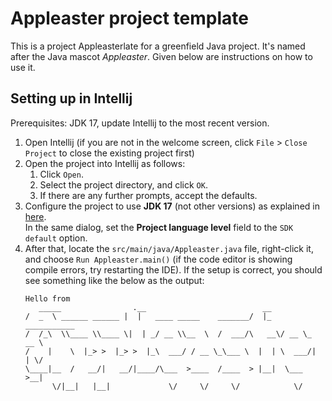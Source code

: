 # Appleaster project template

This is a project Appleasterlate for a greenfield Java project. It's named after the Java mascot _Appleaster_. Given below are instructions on how to use it.

## Setting up in Intellij

Prerequisites: JDK 17, update Intellij to the most recent version.

1. Open Intellij (if you are not in the welcome screen, click `File` > `Close Project` to close the existing project first)
1. Open the project into Intellij as follows:
   1. Click `Open`.
   1. Select the project directory, and click `OK`.
   1. If there are any further prompts, accept the defaults.
1. Configure the project to use **JDK 17** (not other versions) as explained in [here](https://www.jetbrains.com/help/idea/sdk.html#set-up-jdk).<br>
   In the same dialog, set the **Project language level** field to the `SDK default` option.
3. After that, locate the `src/main/java/Appleaster.java` file, right-click it, and choose `Run Appleaster.main()` (if the code editor is showing compile errors, try restarting the IDE). If the setup is correct, you should see something like the below as the output:
   ```
   Hello from
      _____                .__                          __                
   /  _  \ ______ ______ |  |   ____ _____    _______/  |_  ___________ 
   /  /_\  \\____ \\____ \|  | _/ __ \\__  \  /  ___/\   __\/ __ \_  __ \
   /    |    \  |_> >  |_> >  |_\  ___/ / __ \_\___ \  |  | \  ___/|  | \/
   \____|__  /   __/|   __/|____/\___  >____  /____  > |__|  \___  >__|   
         \/|__|   |__|             \/     \/     \/            \/          
   ```

